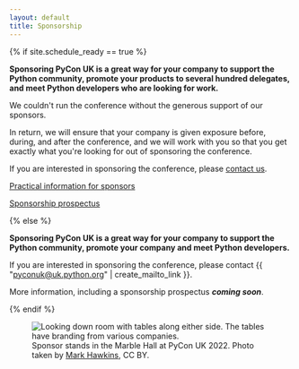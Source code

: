 ```yaml
---
layout: default
title: Sponsorship
---
```


{% if site.schedule_ready == true %}

**Sponsoring PyCon UK is a great way for your company to support the Python community, promote your products to several hundred delegates, and meet Python developers who are looking for work.**

We couldn't run the conference without the generous support of our sponsors.

In return, we will ensure that your company is given exposure before, during, and after the conference, and we will work with you so that you get exactly what you're looking for out of sponsoring the conference.

If you are interested in sponsoring the conference, please [contact us](/contact/).

[Practical information for sponsors](/information-for-sponsors/)

[Sponsorship prospectus](/sponsor-prospectus/)

{% else %}

**Sponsoring PyCon UK is a great way for your company to support the Python
community, promote your company and meet Python developers.**

If you are interested in sponsoring the conference, please contact {{
"pyconuk@uk.python.org" | create_mailto_link }}.

More information, including a sponsorship prospectus ***coming soon***.

{% endif %}

<figure>
  <img
    src="/images/marble_hall_1x.jpg"
    srcset="/images/marble_hall_1x.jpg 1x, /images/marble_hall_2x.jpg 2x"
    alt="Looking down room with tables along either side. The tables have branding from various companies.">
  <figcaption>
    Sponsor stands in the Marble Hall at PyCon UK 2022.
    Photo taken by <a href="https://www.flickr.com/photos/184390836@N04/52363686581/in/album-72177720302176293/">Mark Hawkins</a>, CC BY.
  </figcaption>
</figure>
